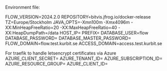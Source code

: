Environment file:

FLOW_VERSION=2024.2.0
REPOSITORY=bitvis.jfrog.io/docker-release
TZ=Europe/Stockholm
JAVA_OPTS=-Xmn100m -Xmx4096m -XX:MinHeapFreeRatio=20 -XX:MaxHeapFreeRatio=40 -XX:HeapDumpPath=/data
HOST_IP=
PREFIX=
DATABASE_USER=flow
DATABASE_PASSWORD=
DATABASE_MASTER_PASSWORD=
FLOW_DOMAIN=flow.test.kurbit.se
ACCESS_DOMAIN=access.test.kurbit.se

For traefik to handle letsencrypt certificates via Azure
AZURE_CLIENT_SECRET=
AZURE_TENANT_ID=
AZURE_SUBSCRIPTION_ID=
AZURE_RESOURCE_GROUP=
AZURE_CLIENT_ID=


